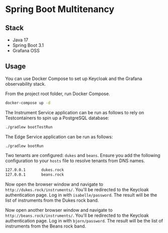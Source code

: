 # Spring Boot Multitenancy

## Stack

* Java 17
* Spring Boot 3.1
* Grafana OSS

## Usage

You can use Docker Compose to set up Keycloak and the Grafana observability stack.

From the project root folder, run Docker Compose.

```bash
docker-compose up -d
```

The Instrument Service application can be run as follows to rely on Testcontainers to spin up a PostgreSQL database:

```bash
./gradlew bootTestRun
```

The Edge Service application can be run as follows:

```bash
./gradlew bootRun
```

Two tenants are configured: `dukes` and `beans`. Ensure you add the following configuration to your `hosts` file to resolve tenants from DNS names.

```bash
127.0.0.1       dukes.rock
127.0.0.1       beans.rock
```

Now open the browser window and navigate to `http://dukes.rock/instruments/`. You'll be redirected to the Keycloak authentication page. Log in with `isabelle/password`. The result will be the list of instruments from the Dukes rock band.

Now open another browser window and navigate to `http://beans.rock/instruments/`. You'll be redirected to the Keycloak authentication page. Log in with `bjorn/password`. The result will be the list of instruments from the Beans rock band.
